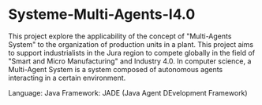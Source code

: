 # Systeme-Multi-Agents-I4.0

This project explore the applicability of the concept of "Multi-Agents System" to the organization of production units in a plant.
This project aims to support industrialists in the Jura region to compete globally in the field of "Smart and Micro Manufacturing" 
and Industry 4.0.
In computer science, a Multi-Agent System is a system composed of autonomous agents interacting in a certain environment.

Language: Java
Framework: JADE (Java Agent DEvelopment Framework)
